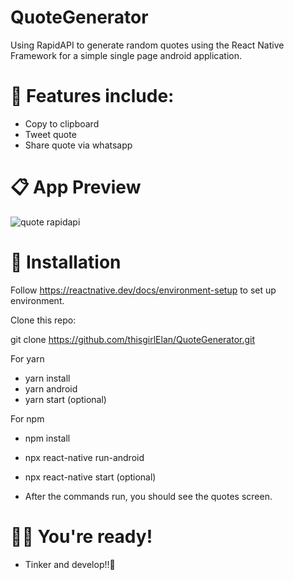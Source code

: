 # QuoteGenerator
Using RapidAPI to generate random quotes using the React Native Framework for a simple single page android application.

# 👔 Features include:
- Copy to clipboard
- Tweet quote
- Share quote via whatsapp

# 📋 App Preview

![quote rapidapi](https://user-images.githubusercontent.com/61628746/212411143-2244927d-8481-4c6b-b643-3fccb2f558f7.jpg)

# 🚀 Installation
 Follow https://reactnative.dev/docs/environment-setup to set up environment.
 
 Clone this repo:
 
git clone https://github.com/thisgirlElan/QuoteGenerator.git

 For yarn

- yarn install
- yarn android
- yarn start (optional)

For npm

- npm install
- npx react-native run-android
- npx react-native start (optional)

- After the commands run, you should see the quotes screen.


# 👨‍💻 You're ready! 
- Tinker and develop!!🎉
